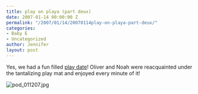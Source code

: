 ```yaml
---
title: play on playa (part deux)
date: 2007-01-14 00:00:00 Z
permalink: "/2007/01/14/20070114play-on-playa-part-deux/"
categories:
- Baby E
- Uncategorized
author: Jennifer
layout: post
---
```


Yes, we had a fun filled [play date](http://www.flickr.com/photos/jenniferandJennifers_photos/?saved=1 "play date")! Oliver and Noah were reacquainted under the tantalizing play mat and enjoyed every minute of it!

<img id="image115" alt="pod_011207.jpg" src="http://static.squarespace.com/static/50db6bb3e4b015296cd43789/50dfa5b1e4b0dc6320e0b5ea/50dfa5b1e4b0dc6320e0b652/1168806613000/?format=original" />
